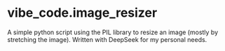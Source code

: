 # vibe_code.image_resizer
A simple python script using the PIL library to resize an image (mostly by stretching the image). Written with DeepSeek for my personal needs.
